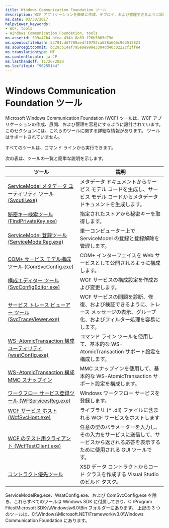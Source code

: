 ```yaml
---
title: Windows Communication Foundation ツール
description: WCF アプリケーションを簡単に作成、デプロイ、および管理できるように設計された WCF ツールについて説明します。 これらのツールは、コマンドプロンプトから実行します。
ms.date: 03/30/2017
helpviewer_keywords:
- WCF, tools
- Windows Communication Foundation, tools
ms.assetid: 399a47b4-bfea-434b-8e83-f76b5063d79d
ms.openlocfilehash: 53791cdd7789aedf19792ca628a666c963512821
ms.sourcegitcommit: bc293b14af795e0e999e3304dd40c0222cf2ffe4
ms.translationtype: MT
ms.contentlocale: ja-JP
ms.lasthandoff: 11/26/2020
ms.locfileid: "96255144"
---
```

# <a name="windows-communication-foundation-tools"></a>Windows Communication Foundation ツール

Microsoft Windows Communication Foundation (WCF) ツールは、WCF アプリケーションの作成、展開、および管理を容易にするように設計されています。 このセクションには、これらのツールに関する詳細な情報があります。 ツールはサポートされていません。  
  
 すべてのツールは、コマンド ラインから実行できます。  
  
 次の表は、ツールの一覧と簡単な説明を示します。  
  
|ツール|説明|  
|----------|-----------------|  
|[ServiceModel メタデータ ユーティリティ ツール (Svcutil.exe)](servicemodel-metadata-utility-tool-svcutil-exe.md)|メタデータ ドキュメントからサービス モデル コードを生成し、サービス モデル コードからメタデータ ドキュメントを生成します。|  
|[秘密キー検索ツール (FindPrivateKey.exe)](find-private-key-tool-findprivatekey-exe.md)|指定されたストアから秘密キーを取得します。|  
|[ServiceModel 登録ツール (ServiceModelReg.exe)](servicemodelreg-exe.md)|単一コンピューター上で ServiceModel の登録と登録解除を管理します。|  
|[COM+ サービス モデル構成ツール (ComSvcConfig.exe)](com-service-model-configuration-tool-comsvcconfig-exe.md)|COM+ インターフェイスを Web サービスとして公開されるように構成します。|  
|[構成エディター ツール (SvcConfigEditor.exe)](configuration-editor-tool-svcconfigeditor-exe.md)|WCF サービスの構成設定を作成および変更します。|  
|[サービス トレース ビューアー ツール (SvcTraceViewer.exe)](service-trace-viewer-tool-svctraceviewer-exe.md)|WCF サービスの問題を診断、修復、および検証できるように、トレース メッセージの表示、グループ化、およびフィルター処理を容易にします。|  
|[WS-AtomicTransaction 構成ユーティリティ (wsatConfig.exe)](ws-atomictransaction-configuration-utility-wsatconfig-exe.md)|コマンド ライン ツールを使用して、基本的な WS-AtomicTransaction サポート設定を構成します。|  
|[WS-AtomicTransaction 構成 MMC スナップイン](ws-atomictransaction-configuration-mmc-snap-in.md)|MMC スナップインを使用して、基本的な WS-AtomicTransaction サポート設定を構成します。|  
|[ワークフロー サービス登録ツール (WFServicesReg.exe)](workflow-service-registration-tool-wfservicesreg-exe.md)|Windows ワークフロー サービスを登録します。|  
|[WCF サービス ホスト (WcfSvcHost.exe)](wcf-service-host-wcfsvchost-exe.md)|ライブラリ (* .dll) ファイルに含まれる WCF サービスをホストします|  
|[WCF のテスト用クライアント (WcfTestClient.exe)](wcf-test-client-wcftestclient-exe.md)|任意の型のパラメーターを入力し、その入力をサービスに送信して、サービスから返される応答を表示するために使用される GUI ツールです。|  
|[コントラクト優先ツール](contract-first-tool.md)|XSD データ コントラクトからコード クラスを作成する Visual Studio のビルド タスク。|  
  
 ServiceModelReg.exe、WsatConfig.exe、および ComSvcConfig.exe を除き、これらすべてのツールは Windows SDK に付属しており、C:\Program Files\Microsoft SDKs\Windows\v6.0\Bin フォルダーにあります。  上記の 3 つのツールは、C:\Windows\Microsoft.NET\Framework\v3.0\Windows Communication Foundation にあります。
